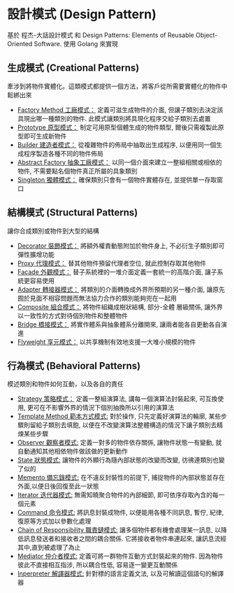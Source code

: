 # 設計模式 (Design Pattern)

基於 程杰-大話設計模式 和 Design Patterns: Elements of Reusable Object-Oriented Software. 
使用 Golang 來實現

## 生成模式 (Creational Patterns)
牽涉到將物件實體化。這類模式都提供一個方法，將客戶從所需要實體化的物件中鬆綁出來
* [Factory Method 工廠模式：](https://github.com/kimi0230/DesignPatternGolang/tree/master/FactoryMethod) 定義可滋生成物件的介面, 但讓子類別去決定該具現出哪一種類別的物件. 此模式讓類別將具現化程序交給子類別去處置
* [Prototype 原型模式：](https://github.com/kimi0230/DesignPatternGolang/tree/master/Prototype) 制定可用原型個體生成的物件類型, 爾後只需複製此原型即可生成新物件
* [Builder 建造者模式：](https://github.com/kimi0230/DesignPatternGolang/tree/master/Builder) 從複雜物件的佈局中抽取出生成程序, 以便用同一個生成程序製造各種不同的物件佈局
* [Abstract Factory 抽象工廠模式：](https://github.com/kimi0230/DesignPatternGolang/tree/master/AbstractFactory) 以同一個介面來建立一整組相關或相依的物件, 不需要點名個物件真正所屬的具象類別
* [Singleton 獨體模式：](https://github.com/kimi0230/DesignPatternGolang/tree/master/Singleton) 確保類別只會有一個物件實體存在, 並提供單一存取窗口

## 結構模式 (Structural Patterns)
讓你合成類別或物件到大型的結構
* [Decorator 裝飾模式：](https://github.com/kimi0230/DesignPatternGolang/tree/master/Decorator) 將額外權責動態附加於物件身上, 不必衍生子類別即可彈性擴增功能
* [Proxy 代理模式：](https://github.com/kimi0230/DesignPatternGolang/tree/master/Proxy) 替其他物件預留代理者空位, 就此控制存取其他物件
* [Facade 外觀模式：](https://github.com/kimi0230/DesignPatternGolang/tree/master/Facade) 替子系統裡的一堆介面定義一套統一的高階介面, 讓子系統更容易使用
* [Adapter 轉接器模式：](https://github.com/kimi0230/DesignPatternGolang/tree/master/Adapter) 將類別的介面轉換成外界所預期的另一種介面, 讓原先囿於見面不相容問題而無法協力合作的類別能夠兜在一起用
* [Composite 組合模式：](https://github.com/kimi0230/DesignPatternGolang/tree/master/Composite) 將物件組織成樹狀結構, 部分-全體 層級關係, 讓外界以一致性的方式對待個別物件和整體物件
* [Bridge 橋接模式：](https://github.com/kimi0230/DesignPatternGolang/tree/master/Bridge) 將實作體系與抽象體系分離開來, 讓兩者能各自更動各自演進
* [Flyweight 享元模式：](https://github.com/kimi0230/DesignPatternGolang/tree/master/Flyweight) 以共享機制有效地支援一大堆小規模的物件

## 行為模式 (Behavioral Patterns)
模述類別和物件如何互動，以及各自的責任
* [Strategy 策略模式：](https://github.com/kimi0230/DesignPatternGolang/tree/master/Strategy) 定義一整組演算法, 講每一個演算法封裝起來, 可互換使用, 更可在不影響外界的情況下個別抽換所以引用的演算法
* [Template Method 範本方式模式:](https://github.com/kimi0230/DesignPatternGolang/tree/master/TemplateMethod) 對於操作, 只先定義好演算法的輪廓, 某些步驟則留給子類別去填飽, 以便在不改變演算法整體構造的情況下讓子類別去精煉某些步驟
* [Observer 觀察者模式:](https://github.com/kimi0230/DesignPatternGolang/tree/master/Observer) 定義一對多的物件依存關係, 讓物件狀態一有變動, 就自動通知其他相依物件做該做的更新動作
* [State 狀態模式:](https://github.com/kimi0230/DesignPatternGolang/tree/master/State) 讓物件的外顯行為隨內部狀態的改變而改變, 彷彿連類別也變了似的
* [Memento 備忘錄模式:](https://github.com/kimi0230/DesignPatternGolang/tree/master/Memento) 在不違反封裝性的前提下, 捕捉物件的內部狀態並存在外面,以便日後回復至此一狀態
* [Iterator 迭代器模式:](https://github.com/kimi0230/DesignPatternGolang/tree/master/Iterator) 無需知曉聚合物件的內部細節, 即可依序存取內含的每一個元素
* [Command 命令模式:](https://github.com/kimi0230/DesignPatternGolang/tree/master/Command) 將訊息封裝成物件, 以便能用各種不同訊息, 暫佇, 紀律, 復原等方式加以參數化處理
* [Chain of Responsibility 職責鏈模式:](https://github.com/kimi0230/DesignPatternGolang/tree/master/ChainofResponsibility) 讓多個物件都有機會處理某一訊息, 以降低訊息發送者和接收者之間的耦合關係. 它將接收者物件串連起來, 讓訊息流經其中,直到被處理了為止
* [Mediator 仲介者模式:](https://github.com/kimi0230/DesignPatternGolang/tree/master/Mediator) 定義可將一群物件互動方式封裝起來的物件. 因為物件彼此不直接相互指涉, 所以耦合性低, 容易逐一變更互動關係
* [Inperpreter 解譯器模式:](https://github.com/kimi0230/DesignPatternGolang/tree/master/Inperpreter) 針對標的語言定義文法, 以及可解讀這個語句的解譯器